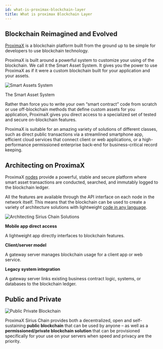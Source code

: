 ```yaml
---
id: what-is-proximax-blockchain-layer
title: What is proximax Blockchain Layer
---
```

## Blockchain Reimagined and Evolved

[ProximaX](https://proximax.io/) is a blockchain platform built from the ground up to be simple for developers to use blockchain technology.

ProximaX is built around a powerful system to customize your using of the blockchain. We call it the Smart Asset System. It gives you the power to use ProximaX as if it were a custom blockchain built for your application and your assets.

![Smart Assets System](/img/smart-assets-system.png "Smart Assets System")
<p class="caption">The Smart Asset System</p>

Rather than force you to write your own “smart contract” code from scratch or use off-blockchain methods that define custom assets for you application, ProximaX gives you direct access to a specialized set of tested and secure on-blockchain features.

ProximaX is suitable for an amazing variety of solutions of different classes, such as direct public transactions via a streamlined smartphone app, efficient cloud services that connect client or web applications, or a high-performance permissioned enterprise back-end for business-critical record keeping.

## Architecting on ProximaX

ProximaX [nodes](../protocol/node.md) provide a powerful, stable and secure platform where smart asset transactions are conducted, searched, and immutably logged to the blockchain ledger.

All the features are available through the API interface on each node in the network itself. This means that the blockchain can be used to create a variety of architecture solutions with lightweight [code in any language](../sdks/languages.md).

![Architecting Sirius Chain Solutions](/img/architecting-sirius-chain-solutions.png "Architecting Sirius Chain Solutions")

**Mobile app direct access** 

A lightweight app directly interfaces to blockchain features.

**Client/server model** 

A gateway server manages blockchain usage for a client app or web service.

**Legacy system integration**

A gateway server links existing business contract logic, systems, or databases to the blockchain ledger.

## Public and Private

![Public Private Blockchain](/img/public-private-blockchain.png "Public Private Blockchain")

ProximaX Sirius Chain provides both a decentralized, open and self-sustaining **public blockchain** that can be used by anyone – as well as a **permissioned/private blockchain solution** that can be provisioned specifically for your use on your servers when speed and privacy are the priority.